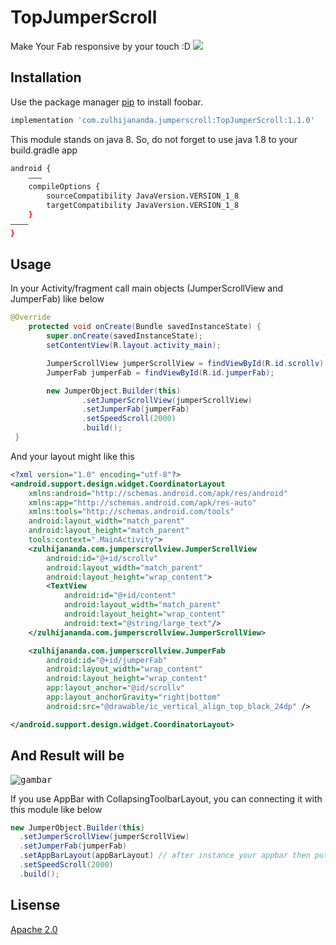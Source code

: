 # TopJumperScroll 
Make Your Fab responsive by your touch :D
<a href="https://bintray.com/superdiazzz/TopJumperScroll/TopJumperScroll/1.1.0/link"><img src="https://api.bintray.com/packages/superdiazzz/TopJumperScroll/TopJumperScroll/images/download.svg?version=1.1.0"/></a>

## Installation

Use the package manager [pip](https://pip.pypa.io/en/stable/) to install foobar.

```bash
implementation 'com.zulhijananda.jumperscroll:TopJumperScroll:1.1.0'
```

This module stands on java 8. So, do not forget to use java 1.8 to your build.gradle app 
```bash
android {
    ———
    compileOptions {
        sourceCompatibility JavaVersion.VERSION_1_8
        targetCompatibility JavaVersion.VERSION_1_8
    }
————
}
```
## Usage
In your Activity/fragment call main objects (JumperScrollView and JumperFab) like below
```java
@Override
    protected void onCreate(Bundle savedInstanceState) {
        super.onCreate(savedInstanceState);
        setContentView(R.layout.activity_main);

        JumperScrollView jumperScrollView = findViewById(R.id.scrollv);
        JumperFab jumperFab = findViewById(R.id.jumperFab);

        new JumperObject.Builder(this)
                .setJumperScrollView(jumperScrollView)
                .setJumperFab(jumperFab)
                .setSpeedScroll(2000)
                .build();
 }
```   
And your layout might like this

```xml
<?xml version="1.0" encoding="utf-8"?>
<android.support.design.widget.CoordinatorLayout
    xmlns:android="http://schemas.android.com/apk/res/android"
    xmlns:app="http://schemas.android.com/apk/res-auto"
    xmlns:tools="http://schemas.android.com/tools"
    android:layout_width="match_parent"
    android:layout_height="match_parent"
    tools:context=".MainActivity">
    <zulhijananda.com.jumperscrollview.JumperScrollView
        android:id="@+id/scrollv"
        android:layout_width="match_parent"
        android:layout_height="wrap_content">
        <TextView
            android:id="@+id/content"
            android:layout_width="match_parent"
            android:layout_height="wrap_content"
            android:text="@string/large_text"/>
    </zulhijananda.com.jumperscrollview.JumperScrollView>

    <zulhijananda.com.jumperscrollview.JumperFab
        android:id="@+id/jumperFab"
        android:layout_width="wrap_content"
        android:layout_height="wrap_content"
        app:layout_anchor="@id/scrollv"
        app:layout_anchorGravity="right|bottom"
        android:src="@drawable/ic_vertical_align_top_black_24dp" />

</android.support.design.widget.CoordinatorLayout>
```
## And Result will be
<pre>
<img src="https://media.giphy.com/media/TF08tRVOL1UHKcyRAT/giphy.gif" alt="gambar">
</pre>

If you use AppBar with CollapsingToolbarLayout, you can connecting it with this module like below
```java
new JumperObject.Builder(this)
  .setJumperScrollView(jumperScrollView)
  .setJumperFab(jumperFab)
  .setAppBarLayout(appBarLayout) // after instance your appbar then put it here!
  .setSpeedScroll(2000)
  .build();
  ```
  
## Lisense
[Apache 2.0](http://www.opensource.org/licenses/apache2.0.php)
